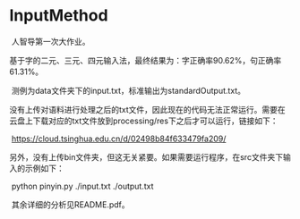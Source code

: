 # InputMethod

​		人智导第一次大作业。

​		基于字的二元、三元、四元输入法，最终结果为：字正确率90.62%，句正确率61.31%。

​		测例为data文件夹下的input.txt，标准输出为standardOutput.txt。

​		没有上传对语料进行处理之后的txt文件，因此现在的代码无法正常运行。需要在云盘上下载对应的txt文件放到processing/res下之后才可以运行，链接如下：

​		https://cloud.tsinghua.edu.cn/d/02498b84f633479fa209/

​		另外，没有上传bin文件夹，但这无关紧要。如果需要运行程序，在src文件夹下输入的示例如下：

​		python pinyin.py ./input.txt ./output.txt

​		其余详细的分析见README.pdf。



